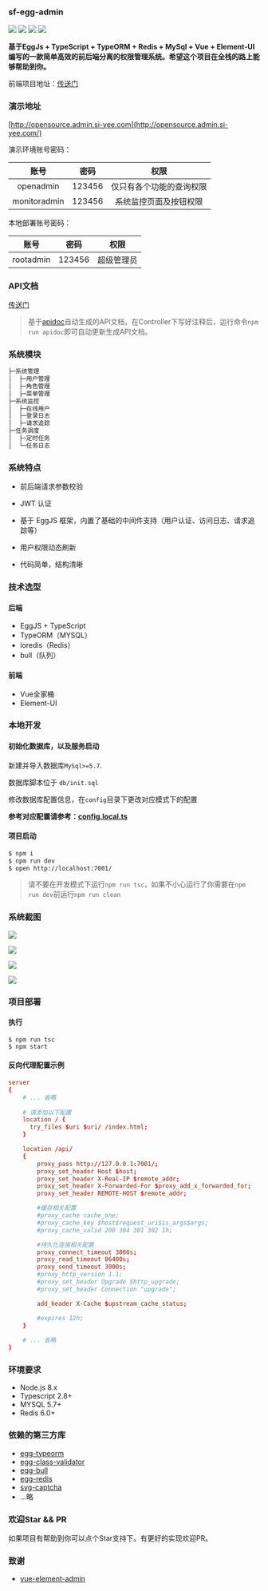 ### sf-egg-admin

![](https://img.shields.io/github/commit-activity/m/hackycy/sf-egg-admin) ![](https://img.shields.io/github/license/hackycy/sf-egg-admin) ![](https://img.shields.io/github/repo-size/hackycy/sf-egg-admin) ![](https://img.shields.io/github/languages/top/hackycy/sf-egg-admin)

**基于EggJs + TypeScript + TypeORM + Redis + MySql + Vue + Element-UI编写的一款简单高效的前后端分离的权限管理系统。希望这个项目在全栈的路上能够帮助到你。**

前端项目地址：[传送门](https://github.com/hackycy/sf-vue-admin)

### 演示地址

[http://opensource.admin.si-yee.com](http://opensource.admin.si-yee.com/)

演示环境账号密码：

|     账号     |  密码  |           权限           |
| :----------: | :----: | :----------------------: |
|  openadmin   | 123456 | 仅只有各个功能的查询权限 |
| monitoradmin | 123456 |  系统监控页面及按钮权限  |

本地部署账号密码：

|   账号    |  密码  |    权限    |
| :-------: | :----: | :--------: |
| rootadmin | 123456 | 超级管理员 |

### API文档

[传送门](http://blog.si-yee.com/sf-egg-admin/api/index.html)

> 基于[apidoc](https://github.com/apidoc/apidoc)自动生成的API文档，在Controller下写好注释后，运行命令`npm run apidoc`即可自动更新生成API文档。

### 系统模块

```bash
├─系统管理
│  ├─用户管理
│  ├─角色管理
│  ├─菜单管理
├─系统监控
│  ├─在线用户
│  ├─登录日志
│  ├─请求追踪
├─任务调度
│  ├─定时任务
│  └─任务日志
```

### 系统特点

- 前后端请求参数校验
- JWT 认证
- 基于 EggJS 框架，内置了基础的中间件支持（用户认证、访问日志、请求追踪等）

- 用户权限动态刷新

- 代码简单，结构清晰

### 技术选型

#### 后端

- EggJS + TypeScript
- TypeORM（MYSQL）
- ioredis（Redis）
- bull（队列）

#### 前端

- Vue全家桶
- Element-UI

### 本地开发

#### 初始化数据库，以及服务启动

新建并导入数据库`MySql>=5.7`.

数据库脚本位于 `db/init.sql`

修改数据库配置信息，在`config`目录下更改对应模式下的配置

**参考对应配置请参考：[config.local.ts](https://github.com/hackycy/sf-egg-admin/blob/master/docs/sample/config.local.ts)**

#### 项目启动

``` bash
$ npm i
$ npm run dev
$ open http://localhost:7001/
```

> 请不要在开发模式下运行`npm run tsc`，如果不小心运行了你需要在`npm run dev`前运行`npm run clean`

### 系统截图

![](https://raw.githubusercontent.com/hackycy/sf-egg-admin/master/docs/screenshot/1.png)

![](https://raw.githubusercontent.com/hackycy/sf-egg-admin/master/docs/screenshot/2.png)

![](https://raw.githubusercontent.com/hackycy/sf-egg-admin/master/docs/screenshot/2.png)

![](https://raw.githubusercontent.com/hackycy/sf-egg-admin/master/docs/screenshot/4.png)

### 项目部署

#### 执行

```
$ npm run tsc
$ npm start
```

#### 反向代理配置示例

```conf
server
{
    # ... 省略
		
	# 请添加以下配置
    location / {
      try_files $uri $uri/ /index.html;
    }

    location /api/
    {
        proxy_pass http://127.0.0.1:7001/;
        proxy_set_header Host $host;
        proxy_set_header X-Real-IP $remote_addr;
        proxy_set_header X-Forwarded-For $proxy_add_x_forwarded_for;
        proxy_set_header REMOTE-HOST $remote_addr;

        #缓存相关配置
        #proxy_cache cache_one;
        #proxy_cache_key $host$request_uri$is_args$args;
        #proxy_cache_valid 200 304 301 302 1h;

        #持久化连接相关配置
        proxy_connect_timeout 3000s;
        proxy_read_timeout 86400s;
        proxy_send_timeout 3000s;
        #proxy_http_version 1.1;
        #proxy_set_header Upgrade $http_upgrade;
        #proxy_set_header Connection "upgrade";

        add_header X-Cache $upstream_cache_status;

        #expires 12h;
    }
    
    # ... 省略
}
```

### 环境要求

- Node.js 8.x
- Typescript 2.8+
- MYSQL 5.7+
- Redis 6.0+

### 依赖的第三方库

- [egg-typeorm](https://github.com/hackycy/egg-typeorm)
- [egg-class-validator](https://github.com/hackycy/egg-class-validator)
- [egg-bull](https://github.com/hackycy/egg-bull)
- [egg-redis](https://github.com/eggjs/egg-redis/)
- [svg-captcha](https://github.com/produck/svg-captcha)
- ...略

### 欢迎Star && PR

如果项目有帮助到你可以点个Star支持下。有更好的实现欢迎PR。

### 致谢

- [vue-element-admin](https://github.com/PanJiaChen/vue-element-admin)